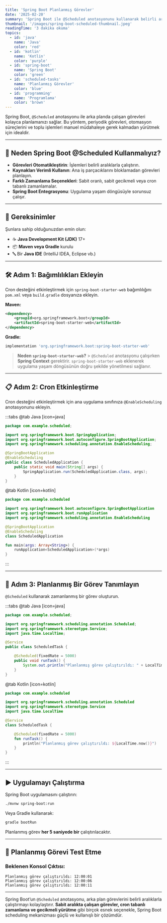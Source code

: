 ```yaml
---
title: 'Spring Boot Planlanmış Görevler'
date: '2025-02-20'
summary: 'Spring Boot ile @Scheduled anotasyonunu kullanarak belirli aralıklarla veya cron ifadeleriyle arka plan görevlerini nasıl çalıştıracağınızı öğrenin.'
thumbnail: '/images/spring-boot-scheduled-thumbnail.jpeg'
readingTime: '3 dakika okuma'
topics:
  - id: 'java'
    name: 'Java'
    color: 'red'
  - id: 'kotlin'
    name: 'Kotlin'
    color: 'purple'
  - id: 'spring-boot'
    name: 'Spring Boot'
    color: 'green'
  - id: 'scheduled-tasks'
    name: 'Planlanmış Görevler'
    color: 'blue'
  - id: 'programming'
    name: 'Programlama'
    color: 'brown'
---
```


Spring Boot, `@Scheduled` anotasyonu ile arka planda çalışan görevleri kolayca planlamanızı sağlar. Bu yöntem, periyodik görevleri, otomasyon süreçlerini ve toplu işlemleri manuel müdahaleye gerek kalmadan yürütmek için idealdir.

---

## 🌟 Neden Spring Boot @Scheduled Kullanmalıyız?

- **Görevleri Otomatikleştirin**: İşlemleri belirli aralıklarla çalıştırın.
- **Kaynakları Verimli Kullanın**: Ana iş parçacıklarını bloklamadan görevleri planlayın.
- **Farklı Zamanlama Seçenekleri**: Sabit oranlı, sabit gecikmeli veya cron tabanlı zamanlamalar.
- **Spring Boot Entegrasyonu**: Uygulama yaşam döngüsüyle sorunsuz çalışır.

---

## 🌟 Gereksinimler

Şunlara sahip olduğunuzdan emin olun:

- ☕ **Java Development Kit (JDK)** 17+
- 📦 **Maven veya Gradle** kurulu
- 🔤 Bir **Java IDE** (IntelliJ IDEA, Eclipse vb.)

---

## 🛠️ Adım 1: Bağımlılıkları Ekleyin

Cron desteğini etkinleştirmek için `spring-boot-starter-web` bağımlılığını `pom.xml` veya `build.gradle` dosyanıza ekleyin.

**Maven:**

```xml
<dependency>
    <groupId>org.springframework.boot</groupId>
    <artifactId>spring-boot-starter-web</artifactId>
</dependency>
```

**Gradle:**

```groovy
implementation 'org.springframework.boot:spring-boot-starter-web'
```

> **Neden `spring-boot-starter-web`?** > `@Scheduled` anotasyonu çalışırken **Spring Context** gerektirir. `spring-boot-starter-web` eklenerek uygulama yaşam döngüsünün doğru şekilde yönetilmesi sağlanır.

---

## 📋 Adım 2: Cron Etkinleştirme

Cron desteğini etkinleştirmek için ana uygulama sınıfınıza `@EnableScheduling` anotasyonunu ekleyin.

:::tabs
@tab Java [icon=java]

```java
package com.example.scheduled;

import org.springframework.boot.SpringApplication;
import org.springframework.boot.autoconfigure.SpringBootApplication;
import org.springframework.scheduling.annotation.EnableScheduling;

@SpringBootApplication
@EnableScheduling
public class ScheduledApplication {
    public static void main(String[] args) {
        SpringApplication.run(ScheduledApplication.class, args);
    }
}
```

@tab Kotlin [icon=kotlin]

```kotlin
package com.example.scheduled

import org.springframework.boot.autoconfigure.SpringBootApplication
import org.springframework.boot.runApplication
import org.springframework.scheduling.annotation.EnableScheduling

@SpringBootApplication
@EnableScheduling
class ScheduledApplication

fun main(args: Array<String>) {
    runApplication<ScheduledApplication>(*args)
}
```

:::

---

## 📖 Adım 3: Planlanmış Bir Görev Tanımlayın

`@Scheduled` kullanarak zamanlanmış bir görev oluşturun.

:::tabs
@tab Java [icon=java]

```java
package com.example.scheduled;

import org.springframework.scheduling.annotation.Scheduled;
import org.springframework.stereotype.Service;
import java.time.LocalTime;

@Service
public class ScheduledTask {

    @Scheduled(fixedRate = 5000)
    public void runTask() {
        System.out.println("Planlanmış görev çalıştırıldı: " + LocalTime.now());
    }
}
```

@tab Kotlin [icon=kotlin]

```kotlin
package com.example.scheduled

import org.springframework.scheduling.annotation.Scheduled
import org.springframework.stereotype.Service
import java.time.LocalTime

@Service
class ScheduledTask {

    @Scheduled(fixedRate = 5000)
    fun runTask() {
        println("Planlanmış görev çalıştırıldı: ${LocalTime.now()}")
    }
}
```

:::

---

## ▶️ Uygulamayı Çalıştırma

Spring Boot uygulamasını çalıştırın:

```bash
./mvnw spring-boot:run
```

Veya Gradle kullanarak:

```bash
gradle bootRun
```

Planlanmış görev **her 5 saniyede bir** çalıştırılacaktır.

---

## 🧪 Planlanmış Görevi Test Etme

### Beklenen Konsol Çıktısı:

```plaintext
Planlanmış görev çalıştırıldı: 12:00:01
Planlanmış görev çalıştırıldı: 12:00:06
Planlanmış görev çalıştırıldı: 12:00:11
```

---

Spring Boot’un `@Scheduled` anotasyonu, arka plan görevlerini belirli aralıklarla çalıştırmayı kolaylaştırır. **Sabit aralıkta çalışan görevler, cron tabanlı zamanlama ve gecikmeli yürütme** gibi birçok esnek seçenekle, Spring Boot scheduling mekanizması güçlü ve kullanışlı bir çözümdür.
